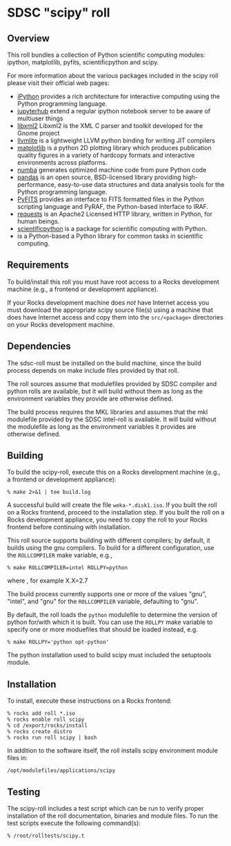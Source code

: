 # SDSC "scipy" roll

## Overview

This roll bundles a collection of Python scientific computing modules: ipython,
matplotlib, pyfits, scientificpython and scipy.  

For more information about the various packages included in the scipy roll please visit their official web pages:

- <a href="http://ipython.org" target="_blank">iPython</a> provides a rich
architecture for interactive computing using the Python programming language.
- <a href="https://gist.github.com/zonca" target="_blank">jupyterhub</a> extend a regular ipython notebook server to be aware of multiuser things
- <a href="http://xmlsoft.org" target="_blank">libxml2</a> Libxml2 is the XML C parser and toolkit developed for the Gnome project 
- <a href="pypi.python.org/pypi/llvmlite"
target="_blank">llvmlite</a> is a lightweight LLVM python binding for writing JIT compilers
- <a href="http://matplotlib.org" target="_blank">matplotlib</a> is a python 2D
plotting library which produces publication quality figures in a variety of
hardcopy formats and interactive environments across platforms.
- <a href="http://numba.pydata.org"
target="_blank">numba</a> generates optimized machine code from pure Python code
- <a href="http://pandas.pydata.org"
target="_blank">pandas</a> is an open source, BSD-licensed library providing high-performance, easy-to-use data structures and data analysis tools for the Python programming language.
- <a href="http://www.stsci.edu/institute/software_hardware/pyfits"
target="_blank">PyFITS</a> provides an interface to FITS formatted files in the
Python scripting language and PyRAF, the Python-based interface to IRAF.
- <a href="http://docs.python-requests.org"
target="_blank">requests</a> is an Apache2 Licensed HTTP library, written in Python, for human beings.
- <a href="http://http://dirac.cnrs-orleans.fr/plone/software/scientificpython" target="_blank">scientificpython</a> is  a
package for scientific computing with Python.
- <a href="http://www.scipy.org" target="_blank"></a> is a Python-based
a Python library for common tasks in scientific computing.


## Requirements

To build/install this roll you must have root access to a Rocks development
machine (e.g., a frontend or development appliance).

If your Rocks development machine does *not* have Internet access you must
download the appropriate scipy source file(s) using a machine that does
have Internet access and copy them into the `src/<package>` directories on your
Rocks development machine.


## Dependencies

The sdsc-roll must be installed on the build machine, since the build process
depends on make include files provided by that roll.

The roll sources assume that modulefiles provided by SDSC compiler and python
rolls are available, but it will build without them as long as the environment
variables they provide are otherwise defined.

The build process requires the MKL libraries and assumes that the mkl
modulefile provided by the SDSC intel-roll is available.  It will build without
the modulefile as long as the environment variables it provides are otherwise
defined.


## Building

To build the scipy-roll, execute this on a Rocks development
machine (e.g., a frontend or development appliance):

```shell
% make 2>&1 | tee build.log
```

A successful build will create the file `weka-*.disk1.iso`.  If you built the
roll on a Rocks frontend, proceed to the installation step. If you built the
roll on a Rocks development appliance, you need to copy the roll to your Rocks
frontend before continuing with installation.

This roll source supports building with different compilers; by default, it
builds using the gnu compilers.  To build for a different configuration, use
the `ROLLCOMPILER` make variable, e.g.,

```shell
% make ROLLCOMPILER=intel ROLLPY=python
```
where , for example X.X=2.7

The build process currently supports one or more of the values "gnu", "intel",
and "gnu" for the `ROLLCOMPILER` variable, defaulting to "gnu".

By default, the roll loads the `python` modulefile to determine the version of
python for/with which it is built.  You can use the `ROLLPY` make variable
to specify one or more moduefiles that should be loaded instead, e.g.

```shell
% make ROLLPY='python opt-python'
```

The python installation used to build scipy must included the setuptools module.

## Installation

To install, execute these instructions on a Rocks frontend:

```shell
% rocks add roll *.iso
% rocks enable roll scipy
% cd /export/rocks/install
% rocks create distro
% rocks run roll scipy | bash
```

In addition to the software itself, the roll installs scipy environment
module files in:

```shell
/opt/modulefiles/applications/scipy
```


## Testing

The scipy-roll includes a test script which can be run to verify proper
installation of the roll documentation, binaries and module files. To
run the test scripts execute the following command(s):

```shell
% /root/rolltests/scipy.t 
```

